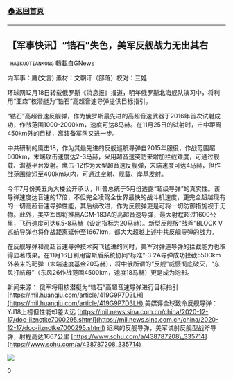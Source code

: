 ###  [:house:返回首頁](https://github.com/ourhimalayas/txt)
---

## 【军事快讯】“锆石”失色，美军反舰战力无出其右
` HAIKUOTIANKONG` [轉載自GNews](https://gnews.org/zh-hans/662261/)

内军事：鹰(文言) 素材：文朝汗（部落）校对：三娃

环球网12月18日转载俄罗斯《消息报》报道，明年俄罗斯北海舰队演习中，将利用“亚森”核潜艇为“锆石”高超音速导弹提供目标指引。

“锆石”高超音速反舰弹，作为俄罗斯最先进的高超音速武器于2016年首次试射成功，作战范围1000-2000km，速度可达8马赫。在11月25日的试射时，击中距离450km外的目标，离装备军队又进一步。

中共研制的鹰击18，作为其最先进的反舰巡航导弹自2015年服役，作战范围超600km，末端攻击速度达2-3马赫，采用超音速突防来增加拦截难度，可通过舰载、潜基平台发射。鹰击-12作为大型超音速反舰弹，末端速度可达4马赫，但作战范围缩短至400km以内，可通过空射、舰载、岸基发射。

今年7月份美五角大楼公开承认，川普总统于5月份透露“超级导弹”的真实性。该导弹速度达音速的17倍，不但完全凌驾全世界最快的战斗机速度，更完全超越现有的一切高超音速导弹性能，其后续改进，作为反舰弹更是可将一切防御措施视于无物。此外，美空军即将推出AGM-183A的高超音速导弹，最大射程超过1600公里，飞行速度可达6.5-8马赫（设定指标为20马赫）。新型反舰版”战斧”BLOCK V巡航导弹也将作战距离延伸至1667km，都大大超越上述中共反舰导弹的战力。

在反舰导弹和高超音速导弹技术突飞猛进的同时，美军对弹道导弹的拦截能力也取得显著成果。在11月16日利用宙斯盾系统协同“标准”-3 2A导弹成功拦截5500km外袭来的靶弹（末端速度基金20马赫），将中俄所谓的“反舰”威慑彻底破灭，“东风打航母”（东风26作战范围4500km，速度18马赫）更是成为泡影。

新闻来源：
俄军将用核潜艇为“锆石”高超音速导弹进行目标指引
[https://mil.huanqiu.com/article/419G9P7D3LH](https://mil.huanqiu.com/article/419G9P7D3LH)
美媒评全球致命反舰导弹：YJ18上榜但性能却差太远
[https://mil.news.sina.com.cn/china/2020-12-17/doc-iiznctke7000295.shtml](https://mil.news.sina.com.cn/china/2020-12-17/doc-iiznctke7000295.shtml)
迟来的反舰导弹，美军试射反舰型战斧导弹，射程高达1667公里
[https://www.sohu.com/a/438787208\_335714](https://www.sohu.com/a/438787208_335714)

![]()![](https://gnews-media-offload.s3.amazonaws.com/wp-content/uploads/2020/12/18042445/image0-114.jpg)

0

